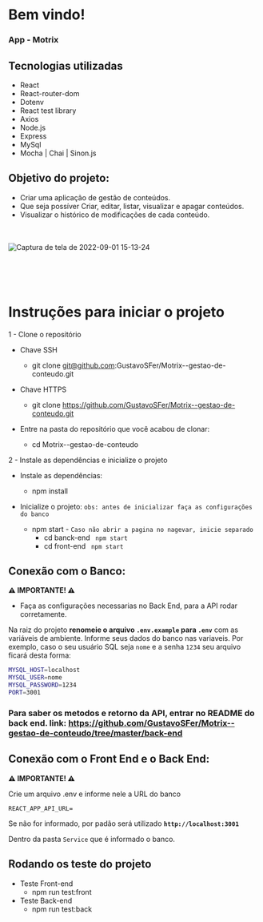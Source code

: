 # Bem vindo!
### App - Motrix

## Tecnologias utilizadas
- React
- React-router-dom
- Dotenv
- React test library
- Axios
- Node.js
- Express
- MySql
- Mocha | Chai | Sinon.js

## Objetivo do projeto:
  * Criar uma aplicação de gestão de conteúdos.
  * Que seja possíver Criar, editar, listar, visualizar e apagar conteúdos.
  * Visualizar o histórico de modificações de cada conteúdo.
<br><br><br>

![Captura de tela de 2022-09-01 15-13-24](https://user-images.githubusercontent.com/71854204/187984274-2c4602a5-77f8-46a3-b4f7-44be296226d5.png)

<br><br><br>

  # Instruções para iniciar o projeto
  1 - Clone o repositório
  * Chave SSH
    * git clone git@github.com:GustavoSFer/Motrix--gestao-de-conteudo.git

  * Chave HTTPS
    * git clone https://github.com/GustavoSFer/Motrix--gestao-de-conteudo.git

  * Entre na pasta do repositório que você acabou de clonar:
    * cd Motrix--gestao-de-conteudo

2 - Instale as dependências e inicialize o projeto
  * Instale as dependências:
    * npm install
  
  * Inicialize o projeto: `obs: antes de inicializar faça as configurações do banco`
    * npm start - `Caso não abrir a pagina no nagevar, inicie separado`
      * cd banck-end 
      ``` npm start```
      * cd front-end 
      ``` npm start```



## Conexão com o Banco:

**⚠️ IMPORTANTE! ⚠️**
* Faça as configurações necessarias no Back End, para a API rodar corretamente.

Na raiz do projeto **renomeie o arquivo `.env.example` para `.env`** com as variáveis de ambiente. Informe seus dados do banco nas variaveis.
Por exemplo, caso o seu usuário SQL seja `nome` e a senha `1234` seu arquivo ficará desta forma:

```sh
MYSQL_HOST=localhost
MYSQL_USER=nome
MYSQL_PASSWORD=1234
PORT=3001
```
### Para saber os metodos e retorno da API, entrar no README do back end. link: https://github.com/GustavoSFer/Motrix--gestao-de-conteudo/tree/master/back-end


## Conexão com o Front End e o Back End:

**⚠️ IMPORTANTE! ⚠️**

Crie um arquivo .env e informe nele a URL do banco 
```
REACT_APP_API_URL=
```
Se não for informado, por padão será utilizado
**`http://localhost:3001`** 

Dentro da pasta `Service` que é informado o banco.

## Rodando os teste do projeto
  * Teste Front-end
    * npm run test:front
  * Teste Back-end
    * npm run test:back
